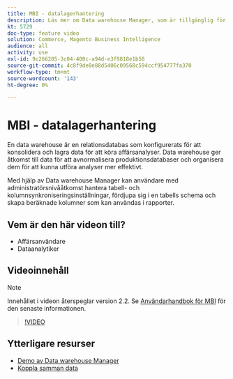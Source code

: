 ```yaml
---
title: MBI - datalagerhantering
description: Läs mer om Data warehouse Manager, som är tillgänglig för administratörsanvändare i MBI.
kt: 5729
doc-type: feature video
solution: Commerce, Magento Business Intelligence
audience: all
activity: use
exl-id: 9c266205-3c04-400c-a94d-e3f9818e1b58
source-git-commit: 4c8f9de0e88d5406c09568c594ccf954777fa370
workflow-type: tm+mt
source-wordcount: '143'
ht-degree: 0%

---
```


# MBI - datalagerhantering

En data warehouse är en relationsdatabas som konfigurerats för att konsolidera och lagra data för att köra affärsanalyser. Data warehouse ger åtkomst till data för att avnormalisera produktionsdatabaser och organisera dem för att kunna utföra analyser mer effektivt.

Med hjälp av Data warehouse Manager kan användare med administratörsnivååtkomst hantera tabell- och kolumnsynkroniseringsinställningar, fördjupa sig i en tabells schema och skapa beräknade kolumner som kan användas i rapporter.

## Vem är den här videon till?

- Affärsanvändare
- Dataanalytiker

## Videoinnehåll

>[!NOTE]
>
>Innehållet i videon återspeglar version 2.2. Se [Användarhandbok för MBI](https://docs.magento.com/mbi/) för den senaste informationen.

>[!VIDEO](https://video.tv.adobe.com/v/35984?quality=12&learn=on)

## Ytterligare resurser

- [Demo av Data warehouse Manager](https://docs.magento.com/mbi/data-analyst/data-warehouse-mgr/tour-dwm.html)
- [Koppla samman data](https://docs.magento.com/mbi/data-analyst/importing-data/connecting-data/connecting-data.html)
